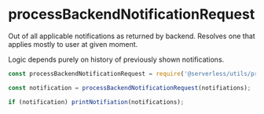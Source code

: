# processBackendNotificationRequest

Out of all applicable notifications as returned by backend. Resolves one that applies mostly to user at given moment.

Logic depends purely on history of previously shown notifications.

```javascript
const processBackendNotificationRequest = require('@serverless/utils/process-backend-notification-request');

const notification = processBackendNotificationRequest(notifiations);

if (notification) printNotifiation(notifications);
```
